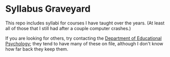 # Syllabus Graveyard

This repo includes syllabi for courses I have taught over the years. (At least all of those that I still had after a couple computer crashes.)

If you are looking for others, try contacting the [Department of Educational Psychology](https://www.cehd.umn.edu/edpsych/); they tend to have many of these on file, although I don't know how far back they keep them.


